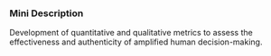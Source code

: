 ### Mini Description

Development of quantitative and qualitative metrics to assess the effectiveness and authenticity of amplified human decision-making.
